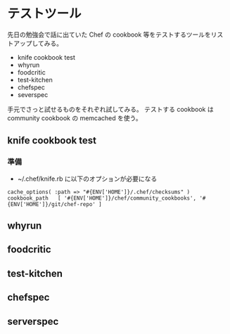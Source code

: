 # テストツール

先日の勉強会で話に出ていた Chef の cookbook 等をテストするツールをリストアップしてみる。

 * knife cookbook test
 * whyrun
 * foodcritic
 * test-kitchen
 * chefspec
 * severspec

手元でさっと試せるものをそれぞれ試してみる。
テストする cookbook は community cookbook の memcached を使う。

## knife cookbook test

### 準備

 * ~/.chef/knife.rb に以下のオプションが必要になる

```
cache_options( :path => "#{ENV['HOME']}/.chef/checksums" )
cookbook_path   [ '#{ENV['HOME']}/chef/community_cookbooks', '#{ENV['HOME']}/git/chef-repo' ]
```

## whyrun
## foodcritic
## test-kitchen
## chefspec
## serverspec

